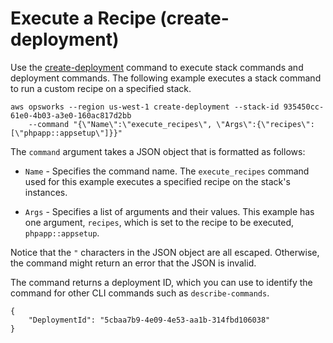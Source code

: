 # Execute a Recipe \(create\-deployment\)<a name="cli-examples-execute-recipe"></a>

Use the [create\-deployment](http://docs.aws.amazon.com/cli/latest/reference/opsworks/create-deployment.html) command to execute stack commands and deployment commands\. The following example executes a stack command to run a custom recipe on a specified stack\.

```
aws opsworks --region us-west-1 create-deployment --stack-id 935450cc-61e0-4b03-a3e0-160ac817d2bb
    --command "{\"Name\":\"execute_recipes\", \"Args\":{\"recipes\":[\"phpapp::appsetup\"]}}"
```

The `command` argument takes a JSON object that is formatted as follows: 

+ `Name` \- Specifies the command name\. The `execute_recipes` command used for this example executes a specified recipe on the stack's instances\.

+ `Args` \- Specifies a list of arguments and their values\. This example has one argument, `recipes`, which is set to the recipe to be executed, `phpapp::appsetup`\.

Notice that the `"` characters in the JSON object are all escaped\. Otherwise, the command might return an error that the JSON is invalid\.

The command returns a deployment ID, which you can use to identify the command for other CLI commands such as `describe-commands`\.

```
{
    "DeploymentId": "5cbaa7b9-4e09-4e53-aa1b-314fbd106038"
}
```